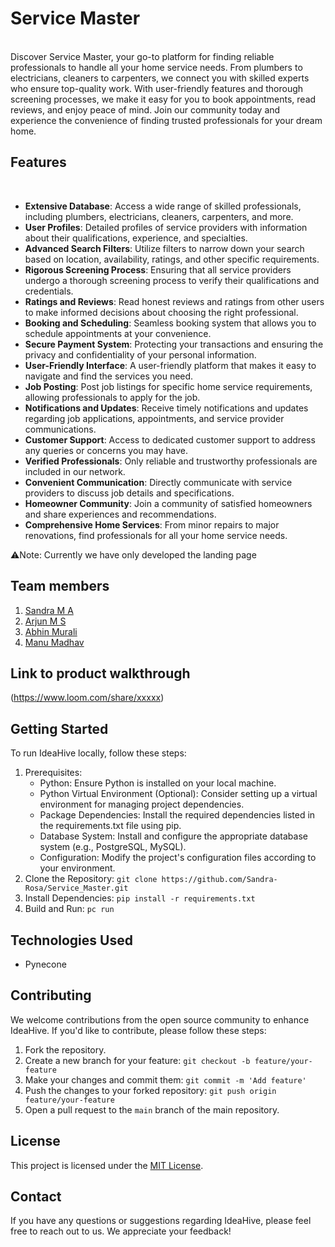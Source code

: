 # Service Master
<br/>
Discover Service Master, your go-to platform for finding reliable professionals to handle all your home service needs. From plumbers to electricians, cleaners to carpenters, we connect you with skilled experts who ensure top-quality work. With user-friendly features and thorough screening processes, we make it easy for you to book appointments, read reviews, and enjoy peace of mind. Join our community today and experience the convenience of finding trusted professionals for your dream home.

## Features
<br/>

- **Extensive Database**: Access a wide range of skilled professionals, including plumbers, electricians, cleaners, carpenters, and more.
- **User Profiles**: Detailed profiles of service providers with information about their qualifications, experience, and specialties.
- **Advanced Search Filters**: Utilize filters to narrow down your search based on location, availability, ratings, and other specific requirements.
- **Rigorous Screening Process**: Ensuring that all service providers undergo a thorough screening process to verify their qualifications and credentials.
- **Ratings and Reviews**: Read honest reviews and ratings from other users to make informed decisions about choosing the right professional.
- **Booking and Scheduling**: Seamless booking system that allows you to schedule appointments at your convenience.
- **Secure Payment System**: Protecting your transactions and ensuring the privacy and confidentiality of your personal information.
- **User-Friendly Interface**: A user-friendly platform that makes it easy to navigate and find the services you need.
- **Job Posting**: Post job listings for specific home service requirements, allowing professionals to apply for the job.
- **Notifications and Updates**: Receive timely notifications and updates regarding job applications, appointments, and service provider communications.
- **Customer Support**: Access to dedicated customer support to address any queries or concerns you may have.
- **Verified Professionals**: Only reliable and trustworthy professionals are included in our network.
- **Convenient Communication**: Directly communicate with service providers to discuss job details and specifications.
- **Homeowner Community**: Join a community of satisfied homeowners and share experiences and recommendations.
- **Comprehensive Home Services**: From minor repairs to major renovations, find professionals for all your home service needs.

⚠️Note: Currently we have only developed the landing page

## Team members
1. [Sandra M A](https://github.com/Sandra-Rose)
2. [Arjun M S](https://github.com/arjun-ms)
3. [Abhin Murali](https://github.com/Abhinmurali108)
4. [Manu Madhav](https://github.com/manumadhav123)

## Link to product walkthrough
(https://www.loom.com/share/xxxxx)

## Getting Started

To run IdeaHive locally, follow these steps:

1. Prerequisites:
    - Python: Ensure Python is installed on your local machine.
    - Python Virtual Environment (Optional): Consider setting up a virtual environment for managing project dependencies.
    - Package Dependencies: Install the required dependencies listed in the requirements.txt file using pip.
    - Database System: Install and configure the appropriate database system (e.g., PostgreSQL, MySQL).
    - Configuration: Modify the project's configuration files according to your environment.
2. Clone the Repository: `git clone https://github.com/Sandra-Rosa/Service_Master.git`
3. Install Dependencies: `pip install -r requirements.txt`
4. Build and Run: `pc run`

## Technologies Used

- Pynecone

## Contributing

We welcome contributions from the open source community to enhance IdeaHive. If you'd like to contribute, please follow these steps:

1. Fork the repository.
2. Create a new branch for your feature: `git checkout -b feature/your-feature`
3. Make your changes and commit them: `git commit -m 'Add feature'`
4. Push the changes to your forked repository: `git push origin feature/your-feature`
5. Open a pull request to the `main` branch of the main repository.

## License

This project is licensed under the [MIT License](LICENSE).

## Contact

If you have any questions or suggestions regarding IdeaHive, please feel free to reach out to us. We appreciate your feedback!

